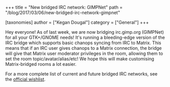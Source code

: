 +++
title = "New bridged IRC network: GIMPNet"
path = "/blog/2017/03/06/new-bridged-irc-network-gimpnet"

[taxonomies]
author = ["Kegan Dougal"]
category = ["General"]
+++

Hey everyone! As of last week, we are now bridging irc.gimp.org (GIMPNet) for all your GTK+/GNOME needs! It's running a bleeding-edge version of the IRC bridge which supports basic chanops syncing from IRC to Matrix. This means that if an IRC user gives chanops to a Matrix connection, the bridge will give that Matrix user moderator privileges in the room, allowing them to set the room topic/avatar/alias/etc! We hope this will make customising Matrix-bridged rooms a lot easier.

For a more complete list of current and future bridged IRC networks, see the <a href="https://github.com/matrix-org/matrix-appservice-irc/issues/208">official wishlist</a>.
